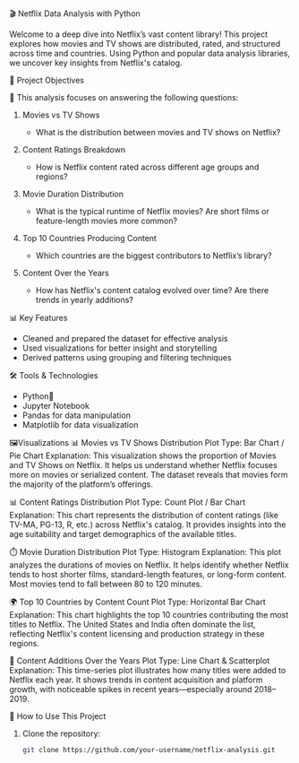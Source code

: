 🎬 Netflix Data Analysis with Python

Welcome to a deep dive into Netflix’s vast content library! This project explores how movies and TV shows are distributed, rated, and structured across time and countries. Using Python and popular data analysis libraries, we uncover key insights from Netflix's catalog.



📌 Project Objectives

🔎 This analysis focuses on answering the following questions:

1. Movies vs TV Shows  
   - What is the distribution between movies and TV shows on Netflix?

2. Content Ratings Breakdown  
   - How is Netflix content rated across different age groups and regions?

3. Movie Duration Distribution 
   - What is the typical runtime of Netflix movies? Are short films or feature-length movies more common?

4. Top 10 Countries Producing Content
   - Which countries are the biggest contributors to Netflix’s library?

5. Content Over the Years 
   - How has Netflix's content catalog evolved over time? Are there trends in yearly additions?



📊 Key Features

- Cleaned and prepared the dataset for effective analysis
- Used visualizations for better insight and storytelling
- Derived patterns using grouping and filtering techniques


🛠️ Tools & Technologies

- Python🐍
- Jupyter Notebook
- Pandas for data manipulation
- Matplotlib for data visualization

🖼️Visualizations
 📊 Movies vs TV Shows Distribution
Plot Type: Bar Chart / Pie Chart
 Explanation:
This visualization shows the proportion of Movies and TV Shows on Netflix. It helps us understand whether Netflix focuses more on movies or serialized content. The dataset reveals that movies form the majority of the platform’s offerings.




 📊 Content Ratings Distribution
Plot Type: Count Plot / Bar Chart
 Explanation:
This chart represents the distribution of content ratings (like TV-MA, PG-13, R, etc.) across Netflix's catalog. It provides insights into the age suitability and target demographics of the available titles.






⏱️ Movie Duration Distribution
Plot Type: Histogram 
 Explanation:
This plot analyzes the durations of movies on Netflix. It helps identify whether Netflix tends to host shorter films, standard-length features, or long-form content. Most movies tend to fall between 80 to 120 minutes.



🌍 Top 10 Countries by Content Count
Plot Type: Horizontal Bar Chart
 Explanation:
This chart highlights the top 10 countries contributing the most titles to Netflix. The United States and India often dominate the list, reflecting Netflix's content licensing and production strategy in these regions.


📅 Content Additions Over the Years
Plot Type: Line Chart & Scatterplot
 Explanation:
This time-series plot illustrates how many titles were added to Netflix each year. It shows trends in content acquisition and platform growth, with noticeable spikes in recent years—especially around 2018–2019.








📂 How to Use This Project

1. Clone the repository:
   ```bash
   git clone https://github.com/your-username/netflix-analysis.git

